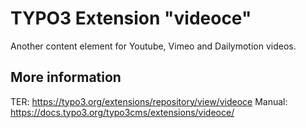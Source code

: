 # TYPO3 Extension "videoce"

Another content element for Youtube, Vimeo and Dailymotion videos.

## More information

TER: https://typo3.org/extensions/repository/view/videoce
Manual: https://docs.typo3.org/typo3cms/extensions/videoce/